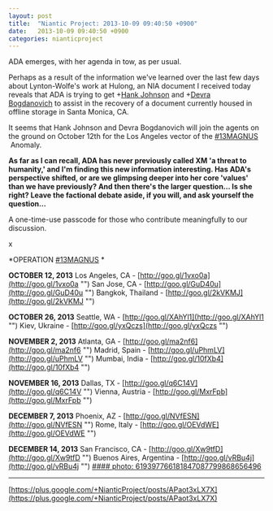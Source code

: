 ```yaml
---
layout: post
title:  "Niantic Project: 2013-10-09 09:40:50 +0900"
date:   2013-10-09 09:40:50 +0900
categories: nianticproject
---
```

ADA emerges, with her agenda in tow, as per usual.

Perhaps as a result of the information we've learned over the last few days about Lynton-Wolfe's work at Hulong, an NIA document I received today reveals that ADA is trying to get +[Hank Johnson](https://plus.google.com/117792105926525258257 "") and +[Devra Bogdanovich](https://plus.google.com/102598577258553073047 "") to assist in the recovery of a document currently housed in offline storage in Santa Monica, CA.

It seems that Hank Johnson and Devra Bogdanovich will join the agents on the ground on October 12th for the Los Angeles vector of the  [#13MAGNUS](https://plus.google.com/s/%2313MAGNUS "")   Anomaly.

**As far as I can recall, ADA has never previously called XM 'a threat to humanity,' and I'm finding this new information interesting. Has ADA's perspective shifted, or are we glimpsing deeper into her core 'values' than we have previously? And then there's the larger question... Is she right? Leave the factional debate aside, if you will, and ask yourself the question...**

A one-time-use passcode for those who contribute meaningfully to our discussion.

x

*OPERATION  [#13MAGNUS](https://plus.google.com/s/%2313MAGNUS "") *

**OCTOBER 12, 2013**
Los Angeles, CA - [http://goo.gl/1vxo0a](http://goo.gl/1vxo0a "")
San Jose, CA - [http://goo.gl/GuD40u](http://goo.gl/GuD40u "")
Bangkok, Thailand - [http://goo.gl/2kVKMJ](http://goo.gl/2kVKMJ "")

**OCTOBER 26, 2013**
Seattle, WA - [http://goo.gl/XAhYl1](http://goo.gl/XAhYl1 "")
Kiev, Ukraine - [http://goo.gl/yxQczs](http://goo.gl/yxQczs "")

**NOVEMBER 2, 2013**
Atlanta, GA - [http://goo.gl/ma2nf6](http://goo.gl/ma2nf6 "")
Madrid, Spain - [http://goo.gl/uPhmLV](http://goo.gl/uPhmLV "")
Mumbai, India - [http://goo.gl/10fXb4](http://goo.gl/10fXb4 "")

**NOVEMBER 16, 2013**
Dallas, TX - [http://goo.gl/q6C14V](http://goo.gl/q6C14V "")
Vienna, Austria - [http://goo.gl/MxrFpb](http://goo.gl/MxrFpb "")

**DECEMBER 7, 2013**
Phoenix, AZ - [http://goo.gl/NVfESN](http://goo.gl/NVfESN "")
Rome, Italy - [http://goo.gl/OEVdWE](http://goo.gl/OEVdWE "")

**DECEMBER 14, 2013**
San Francisco, CA - [http://goo.gl/Xw9tfD](http://goo.gl/Xw9tfD "")
Buenos Aires, Argentina - [http://goo.gl/vRBu4j](http://goo.gl/vRBu4j "")
[#### photo: 619397766181847087799868656496](https://lh3.googleusercontent.com/-S7tU7m8KZZI/UlSlRTvFb7I/AAAAAAAAPbQ/ZrozzdmK0vo/w1200-h1553/SantaMonica.png "")
- - -
[https://plus.google.com/+NianticProject/posts/APaot3xLX7X](https://plus.google.com/+NianticProject/posts/APaot3xLX7X)
